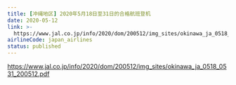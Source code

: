 ```yaml
---
title: [冲绳地区] 2020年5月18日至31日的合格航班登机
date: 2020-05-12
link: >-
  https://www.jal.co.jp/info/2020/dom/200512/img_sites/okinawa_ja_0518_0531_200512.pdf
airlineCode: japan_airlines
status: published
---
```

https://www.jal.co.jp/info/2020/dom/200512/img_sites/okinawa_ja_0518_0531_200512.pdf